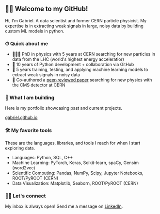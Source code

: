 ## 👋🏻 Welcome to my GitHub!

Hi, I'm Gabriel. A data scientist and former CERN particle physicist. My expertise is in extracting weak signals in large, noisy data by building custom ML models in python.

### ⏱ Quick about me

* 👨🏻‍🎓 PhD in physics with 5 years at CERN searching for new particles in data from the LHC (world's highest energy acceleratior)
* 🐍 10 years of Python development + collaboration via GitHub
* 🤖 5 years training, testing, and applying machine learning models to extract weak signals in noisy data
* 📖 Co-authored a [peer-reviewed paper](https://journals.aps.org/prd/pdf/10.1103/PhysRevD.109.112003) searching for new physics with the CMS detector at CERN

### 🔭 What I am building

Here is my portfolio showcasing past and current projects.

[gabriel.github.io](https://gmadigan.github.io/)

### 🛠 My favorite tools

These are the languages, libraries, and tools I reach for when I start exploring data.

* Languages: Python, SQL, C++
* Machine Learning: PyTorch, Keras, Scikit-learn, spaCy, Gensim (word2vec)
* Scientific Computing: Pandas, NumPy, Scipy, Jupyter Notebooks, ROOT/PyROOT (CERN)
* Data Visualization: Matplotlib, Seaborn, ROOT/PyROOT (CERN)

### 🤝🏻 Let's connect

My inbox is always open! Send me a message on [LinkedIn](https://www.linkedin.com/in/gabrielmadigan/).

<!--
**gmadigan/gmadigan** is a ✨ _special_ ✨ repository because its `README.md` (this file) appears on your GitHub profile.

Here are some ideas to get you started:

- 🔭 I’m currently working on ...
- 🌱 I’m currently learning ...
- 👯 I’m looking to collaborate on ...
- 🤔 I’m looking for help with ...
- 💬 Ask me about ...
- 📫 How to reach me: ...
- 😄 Pronouns: ...
- ⚡ Fun fact: ...
-->
